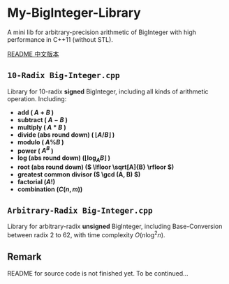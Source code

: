 # My-BigInteger-Library

A mini lib for arbitrary-precision arithmetic of BigInteger with high performance in C++11 (without STL).

[README 中文版本](https://github.com/GoatGirl98/My-BigInteger-Library/blob/main/README_cn.md)

## `10-Radix Big-Integer.cpp`

Library for 10-radix **signed** BigInteger, including all kinds of arithmetic operation. Including:

- **add ( $A+B$ )**
- **subtract ( $A-B$ )**
- **multiply ( $A*B$ )**
- **divide (abs round down) ( $\lfloor A/B \rfloor$ )**
- **modulo ( $A\%B$ )**
- **power ( $A^B$ )**
- **log (abs round down) ($\lfloor \log_A B\rfloor$ )**
- **root (abs round down) ($ \lfloor \sqrt[A]{B} \rfloor $)**
- **greatest common divisor ($ \gcd (A, B) $)**
- **factorial ($A!$)**
- **combination ($C(n, m)$)**

## `Arbitrary-Radix Big-Integer.cpp`

Library for arbitrary-radix **unsigned** BigInteger, including Base-Conversion between radix 2 to 62, with time complexity $O(n \log ^2 n)$.

## Remark

README for source code is not finished yet. To be continued...
